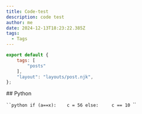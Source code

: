 ```yaml
---
title: Code-test
description: code test
author: me
date: 2024-12-13T18:23:22.385Z
tags:
  - Tags
---
```

```javascript
export default {
	tags: [
		"posts"
	],
	"layout": "layouts/post.njk",
};
```
#﻿# Python

`﻿``python
i﻿f (a==x):
 ﻿   c = 56
e﻿lse: 
 ﻿   c == 10
`﻿``